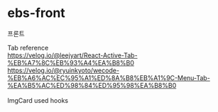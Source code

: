 # ebs-front
프론트

Tab reference</br>
https://velog.io/@leejyart/React-Active-Tab-%EB%A7%8C%EB%93%A4%EA%B8%B0</br>
https://velog.io/@ryuinkyoto/wecode-%EB%A6%AC%EC%95%A1%ED%8A%B8%EB%A1%9C-Menu-Tab-%EA%B5%AC%ED%98%84%ED%95%98%EA%B8%B0
</br></br>
ImgCard used hooks
